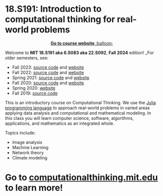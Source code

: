 # 18.S191: Introduction to computational thinking for real-world problems

<p align="center"><a href="https://computationalthinking.mit.edu/"> <b>Go to course website</b> :balloon:</a></p>

Welcome to **MIT 18.S191 aka 6.S083 aka 22.S092**, **Fall 2024** edition!
_For older semesters, see:
- Fall 2023: [source code](https://github.com/mitmath/18S191/tree/Fall23) and [website](https://computationalthinking.mit.edu/Fall24/semesters/)
- Fall 2022: [source code](https://github.com/mitmath/18S191/tree/Fall22) and [website](https://computationalthinking.mit.edu/Fall24/semesters/)
- Spring 2021: [source code](https://github.com/mitmath/18S191/tree/Fall24) and [website](https://computationalthinking.mit.edu/Fall24/semesters/)
- Fall 2020: [source code](https://github.com/mitmath/18S191/tree/Fall20) and [website](https://computationalthinking.mit.edu/Fall24/semesters/)
- Spring 2020: [website](https://computationalthinking.mit.edu/Fall24/semesters/)
- Fall 2019: [source code](https://github.com/dpsanders/6.S083_fall_2019/tree/fall_2019)

This is an introductory course on Computational Thinking. We use the [Julia programming language](http://www.julialang.org) to approach real-world problems in varied areas applying data analysis and computational and mathematical modeling. In this class you will learn computer science, software, algorithms, applications, and mathematics as an integrated whole.

Topics include:

-   Image analysis
-   Machine Learning
-   Network theory
-   Climate modeling

# Go to [computationalthinking.mit.edu](https://computationalthinking.mit.edu/) to learn more!
